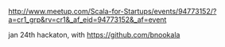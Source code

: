 http://www.meetup.com/Scala-for-Startups/events/94773152/?a=cr1_grp&rv=cr1&_af_eid=94773152&_af=event

jan 24th hackaton, with https://github.com/bnookala
